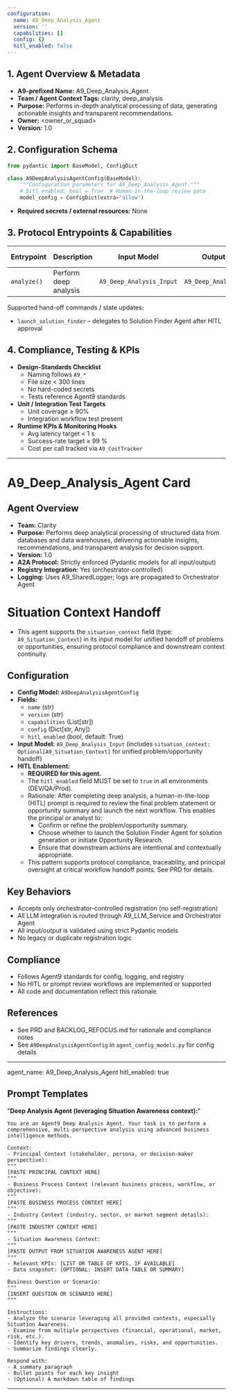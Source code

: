 ```yaml
---
configuration:
  name: A9_Deep_Analysis_Agent
  version: ''
  capabilities: []
  config: {}
  hitl_enabled: false
---
```


## 1. Agent Overview & Metadata
- **A9-prefixed Name:** A9_Deep_Analysis_Agent
- **Team / Agent Context Tags:** clarity, deep_analysis
- **Purpose:** Performs in-depth analytical processing of data, generating actionable insights and transparent recommendations.
- **Owner:** <owner_or_squad>
- **Version:** 1.0

## 2. Configuration Schema
```python
from pydantic import BaseModel, ConfigDict

class A9DeepAnalysisAgentConfig(BaseModel):
    """Configuration parameters for A9_Deep_Analysis_Agent."""
    # hitl_enabled: bool = True  # Human-in-the-loop review gate
    model_config = ConfigDict(extra="allow")
```
- **Required secrets / external resources:** None

## 3. Protocol Entrypoints & Capabilities
| Entrypoint | Description | Input Model | Output Model | Side-effects |
|------------|-------------|-------------|--------------|--------------|
| `analyze()` | Perform deep analysis | `A9_Deep_Analysis_Input` | `A9_Deep_Analysis_Output` | logs events |

Supported hand-off commands / state updates:
- `launch_solution_finder` – delegates to Solution Finder Agent after HITL approval

## 4. Compliance, Testing & KPIs
- **Design-Standards Checklist**
  - Naming follows `A9_*`
  - File size < 300 lines
  - No hard-coded secrets
  - Tests reference Agent9 standards
- **Unit / Integration Test Targets**
  - Unit coverage ≥ 90%
  - Integration workflow test present
- **Runtime KPIs & Monitoring Hooks**
  - Avg latency target < 1 s
  - Success-rate target ≥ 99 %
  - Cost per call tracked via `A9_CostTracker`

---

# A9_Deep_Analysis_Agent Card

## Agent Overview
- **Team:** Clarity
- **Purpose:** Performs deep analytical processing of structured data from databases and data warehouses, delivering actionable insights, recommendations, and transparent analysis for decision support.
- **Version:** 1.0
- **A2A Protocol:** Strictly enforced (Pydantic models for all input/output)
- **Registry Integration:** Yes (orchestrator-controlled)
- **Logging:** Uses A9_SharedLogger; logs are propagated to Orchestrator Agent

# Situation Context Handoff
- This agent supports the `situation_context` field (type: `A9_Situation_Context`) in its input model for unified handoff of problems or opportunities, ensuring protocol compliance and downstream context continuity.

## Configuration
- **Config Model:** `A9DeepAnalysisAgentConfig`
- **Fields:**
    - `name` (str)
    - `version` (str)
    - `capabilities` (List[str])
    - `config` (Dict[str, Any])
    - `hitl_enabled` (bool, default: True)
- **Input Model:** `A9_Deep_Analysis_Input` (includes `situation_context: Optional[A9_Situation_Context]` for unified problem/opportunity handoff)
- **HITL Enablement:**
    - **REQUIRED for this agent.**
    - The `hitl_enabled` field MUST be set to `true` in all environments (DEV/QA/Prod).
    - Rationale: After completing deep analysis, a human-in-the-loop (HITL) prompt is required to review the final problem statement or opportunity summary and launch the next workflow. This enables the principal or analyst to:
        - Confirm or refine the problem/opportunity summary.
        - Choose whether to launch the Solution Finder Agent for solution generation or initiate Opportunity Research.
        - Ensure that downstream actions are intentional and contextually appropriate.
    - This pattern supports protocol compliance, traceability, and principal oversight at critical workflow handoff points. See PRD for details.

## Key Behaviors
- Accepts only orchestrator-controlled registration (no self-registration)
- All LLM integration is routed through A9_LLM_Service and Orchestrator Agent
- All input/output is validated using strict Pydantic models
- No legacy or duplicate registration logic

## Compliance
- Follows Agent9 standards for config, logging, and registry
- No HITL or prompt review workflows are implemented or supported
- All code and documentation reflect this rationale

## References
- See PRD and BACKLOG_REFOCUS.md for rationale and compliance notes
- See `A9DeepAnalysisAgentConfig` in `agent_config_models.py` for config details

---
agent_name: A9_Deep_Analysis_Agent
hitl_enabled: true

## Prompt Templates

"**Deep Analysis Agent (leveraging Situation Awareness context):**"

```
You are an Agent9 Deep Analysis Agent. Your task is to perform a comprehensive, multi-perspective analysis using advanced business intelligence methods.

Context:
- Principal Context (stakeholder, persona, or decision-maker perspective):
"""
[PASTE PRINCIPAL CONTEXT HERE]
"""
- Business Process Context (relevant business process, workflow, or objective):
"""
[PASTE BUSINESS PROCESS CONTEXT HERE]
"""
- Industry Context (industry, sector, or market segment details):
"""
[PASTE INDUSTRY CONTEXT HERE]
"""
- Situation Awareness Context:
"""
[PASTE OUTPUT FROM SITUATION AWARENESS AGENT HERE]
"""
- Relevant KPIs: [LIST OR TABLE OF KPIS, IF AVAILABLE]
- Data snapshot: [OPTIONAL: INSERT DATA TABLE OR SUMMARY]

Business Question or Scenario:
"""
[INSERT QUESTION OR SCENARIO HERE]
"""

Instructions:
- Analyze the scenario leveraging all provided contexts, especially Situation Awareness.
- Examine from multiple perspectives (financial, operational, market, risk, etc.).
- Identify key drivers, trends, anomalies, risks, and opportunities.
- Summarize findings clearly.

Respond with:
- A summary paragraph
- Bullet points for each key insight
- (Optional) A markdown table of findings
```
---
